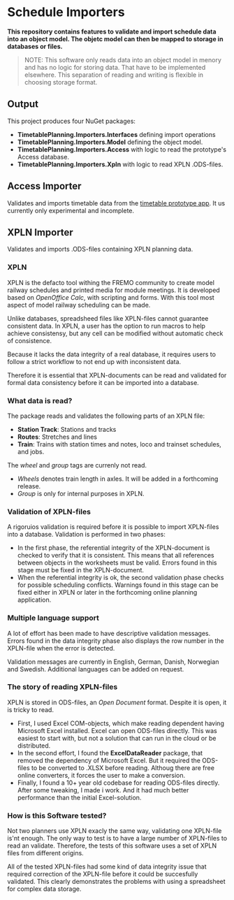 # Schedule Importers

**This repository contains features to validate and import schedule data into an object model.
The objetc model can then be mapped to storage in databases or files.**

> NOTE: This software only reads data into an object model in menory and has no logic for storing data. 
> That have to be implemented elsewhere. This separation of reading and writing is flexible in choosing storage format.

## Output
This project produces four NuGet packages:
- **TimetablePlanning.Importers.Interfaces** defining import operations
- **TimetablePlanning.Importers.Model** defining the object model.
- **TimetablePlanning.Importers.Access** with logic to read the prototype's Access database.
- **TimetablePlanning.Importers.Xpln** with logic to read XPLN .ODS-files.

## Access Importer
Validates and imports timetable data from the [timetable prototype app](https://github.com/fjallemark/TimetablePlanningApp).
It us currently only experimental and incomplete.

## XPLN Importer
Validates and imports .ODS-files containing XPLN planning data.

### XPLN
XPLN is the defacto tool withing the FREMO community to 
create model railway schedules and printed media for module meetings.
It is developed based on *OpenOffice Calc*, with scripting and forms. 
With this tool most aspect of model railway scheduling can be made. 

Unlike databases, spreadsheed files like XPLN-files cannot guarantee consistent data. 
In XPLN, a user has the option to run macros to help achieve consistensy, 
but any cell can be modified without automatic check of consistence.

Because it lacks the data integrity of a real database, it requires users to
follow a strict workflow to not end up with inconsistent data.

Therefore it is essential that XPLN-documents can be read and validated for formal data consistency
before it can be imported into a database.

### What data is read?
The package reads and validates the following parts of an XPLN file:
* **Station Track**: Stations and tracks
* **Routes**: Stretches and lines
* **Train**: Trains with station times and notes, loco and trainset schedules, and jobs.

The *wheel* and *group* tags are currenly not read.
- *Wheels* denotes train length in axles. It will be added in a forthcoming release.
- *Group* is only for internal purposes in XPLN.

### Validation of XPLN-files
A rigoruios validation is required before it is possible to import XPLN-files into a database.
Validation is performed in two phases:
* In the first phase, the referential integrity of the XPLN-document is checked to verify that it is consistent. 
This means that all references between objects in the worksheets must be valid.
Errors found in this stage must be fixed in the XPLN-document.
* When the referential integrity is ok, the second validation phase checks for possible scheduling conflicts. 
Warnings found in this stage can be fixed either in XPLN or later in the forthcoming online planning application.

### Multiple language support
A lot of effort has been made to have descriptive validation messages.
Errors found in the data integrity phase also displays the row number in the XPLN-file when the error is detected.

Validation messages are currently in English, German, Danish, Norwegian and Swedish.
Additional languages can be added on request.

### The story of reading XPLN-files
XPLN is stored in ODS-files, an *Open Document* format. 
Despite it is open, it is tricky to read. 
- First, I used Excel COM-objects, which make reading dependent having Microsoft Excel installed.
Excel can open ODS-files directly. This was easiest to start with, but not a solution that can run in the cloud or be distributed.
- In the second effort, I found the **ExcelDataReader** package, that removed the dependency of Microsoft Excel.
But it required the ODS-files to be converted to .XLSX before reading. 
Althoug there are free online converters, it forces the user to make a conversion. 
- Finally, I found a 10+ year old codebase for reading ODS-files directly. 
After some tweaking, I made i work. And it had much better performance than the initial Excel-solution.

### How is this Software tested?
Not two planners use XPLN exacly the same way, validating one XPLN-file is'nt enough.
The only way to test is to have a large number of XPLN-files to read an validate.
Therefore, the tests of this software uses a set of XPLN files from different origins.

All of the tested XPLN-files had some kind of data integrity issue that required correction of the XPLN-file 
before it could be succesfully validated. 
This clearly demonstrates the problems with using a spreadsheet for complex data storage.




